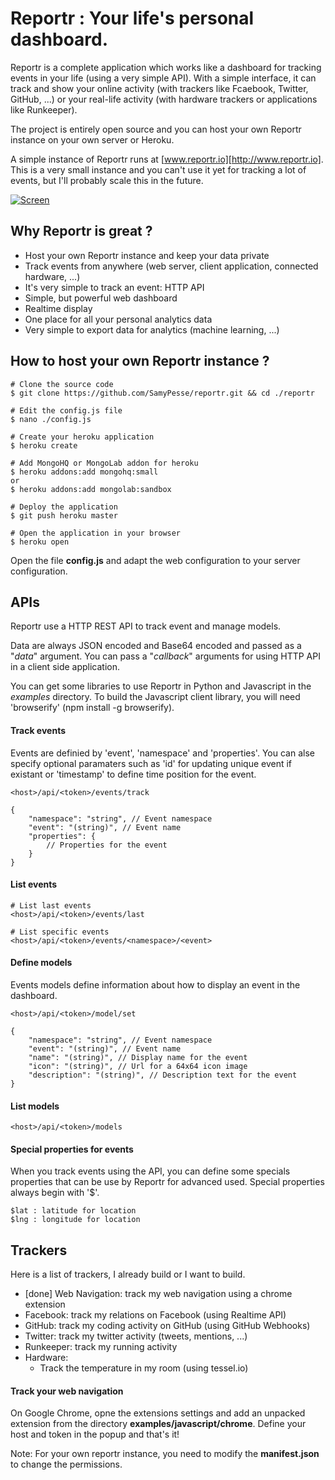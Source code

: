# Reportr : Your life's personal dashboard.

Reportr is a complete application which works like a dashboard for tracking events in your life (using a very simple API). With a simple interface, it can track and show your online activity (with trackers like Fcaebook, Twitter, GitHub, ...) or your real-life activity (with hardware trackers or applications like Runkeeper).

The project is entirely open source and you can host your own Reportr instance on your own server or Heroku.

A simple instance of Reportr runs at [www.reportr.io][http://www.reportr.io]. This is a very small instance and you can't use it yet for tracking a lot of events, but I'll probably scale this in the future.

[![Screen](https://raw.github.com/SamyPesse/reportr/master/public/static/images/screens/1.png)](https://raw.github.com/SamyPesse/reportr/master/public/static/images/screens/1.png)

## Why Reportr is great ?

* Host your own Reportr instance and keep your data private
* Track events from anywhere (web server, client application, connected hardware, ...)
* It's very simple to track an event: HTTP API
* Simple, but powerful web dashboard
* Realtime display
* One place for all your personal analytics data
* Very simple to export data for analytics (machine learning, ...)

## How to host your own Reportr instance ?

```
# Clone the source code
$ git clone https://github.com/SamyPesse/reportr.git && cd ./reportr

# Edit the config.js file
$ nano ./config.js

# Create your heroku application
$ heroku create

# Add MongoHQ or MongoLab addon for heroku
$ heroku addons:add mongohq:small
or
$ heroku addons:add mongolab:sandbox

# Deploy the application
$ git push heroku master

# Open the application in your browser
$ heroku open
```

Open the file **config.js** and adapt the web configuration to your server configuration.

## APIs

Reportr use a HTTP REST API to track event and manage models.

Data are always JSON encoded and Base64 encoded and passed as a "*data*" argument. You can pass a "*callback*" arguments for using HTTP API in a client side application.

You can get some libraries to use Reportr in Python and Javascript in the *examples* directory. To build the Javascript client library, you will need 'browserify' (npm install -g browserify).

#### Track events

Events are definied by 'event', 'namespace' and 'properties'. You can alse specify optional paramaters such as 'id' for updating unique event if existant or 'timestamp' to define time position for the event.

```
<host>/api/<token>/events/track

{
	"namespace": "string", // Event namespace
	"event": "(string)", // Event name
	"properties": {
		// Properties for the event
	}
}
```

#### List events

```
# List last events
<host>/api/<token>/events/last

# List specific events
<host>/api/<token>/events/<namespace>/<event>
```

#### Define models

Events models define information about how to display an event in the dashboard.

```
<host>/api/<token>/model/set

{
	"namespace": "string", // Event namespace
	"event": "(string)", // Event name
	"name": "(string)", // Display name for the event
	"icon": "(string)", // Url for a 64x64 icon image
	"description": "(string)", // Description text for the event
}
```

#### List models

```
<host>/api/<token>/models
```

#### Special properties for events

When you track events using the API, you can define some specials properties that can be use by Reportr for advanced used. Special properties always begin with '$'.

```
$lat : latitude for location
$lng : longitude for location
```

## Trackers

Here is a list of trackers, I already build or I want to build.

* [done] Web Navigation: track my web navigation using a chrome extension
* Facebook: track my relations on Facebook (using Realtime API)
* GitHub: track my coding activity on GitHub (using GitHub Webhooks)
* Twitter: track my twitter activity (tweets, mentions, ...)
* Runkeeper: track my running activity
* Hardware:
	* Track the temperature in my room (using tessel.io)

#### Track your web navigation

On Google Chrome, opne the extensions settings and add an unpacked extension from the directory **examples/javascript/chrome**.
Define your host and token in the popup and that's it!

Note: For your own reportr instance, you need to modify the **manifest.json** to change the permissions.

